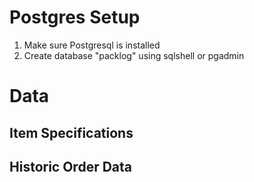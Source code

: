 # Postgres Setup

1. Make sure Postgresql is installed
2. Create database "packlog" using sqlshell or pgadmin


# Data

## Item Specifications

## Historic Order Data